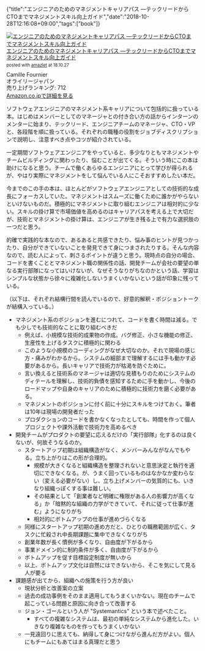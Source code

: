 {"title":"エンジニアのためのマネジメントキャリアパス ―テックリードからCTOまでマネジメントスキル向上ガイド","date":"2018-10-28T12:16:08+09:00","tags":["book"]}

<div class="amazlet-box" style="margin-bottom:0px;"><div class="amazlet-image" style="float:left;margin:0px 12px 1px 0px;"><a href="http://www.amazon.co.jp/exec/obidos/ASIN/4873118484/pleasesleep-22/ref=nosim/" name="amazletlink" target="_blank"><img src="https://images-fe.ssl-images-amazon.com/images/I/51sEua-%2BejL._SL160_.jpg" alt="エンジニアのためのマネジメントキャリアパス ―テックリードからCTOまでマネジメントスキル向上ガイド" style="border: none;" /></a></div><div class="amazlet-info" style="line-height:120%; margin-bottom: 10px"><div class="amazlet-name" style="margin-bottom:10px;line-height:120%"><a href="http://www.amazon.co.jp/exec/obidos/ASIN/4873118484/pleasesleep-22/ref=nosim/" name="amazletlink" target="_blank">エンジニアのためのマネジメントキャリアパス ―テックリードからCTOまでマネジメントスキル向上ガイド</a><div class="amazlet-powered-date" style="font-size:80%;margin-top:5px;line-height:120%">posted with <a href="http://www.amazlet.com/" title="amazlet" target="_blank">amazlet</a> at 18.10.27</div></div><div class="amazlet-detail">Camille Fournier <br />オライリージャパン <br />売り上げランキング: 712<br /></div><div class="amazlet-sub-info" style="float: left;"><div class="amazlet-link" style="margin-top: 5px"><a href="http://www.amazon.co.jp/exec/obidos/ASIN/4873118484/pleasesleep-22/ref=nosim/" name="amazletlink" target="_blank">Amazon.co.jpで詳細を見る</a></div></div></div><div class="amazlet-footer" style="clear: left"></div></div>

ソフトウェアエンジニアのマネジメント系キャリアについて包括的に扱っている本。はじめはメンバーとしてのマネージャとの付き合い方の話からインターンのメンターに始まり、テックリード、エンジニアチームのマネージャ、CTO・VPと、各段階を順に扱っている。それぞれの職種の役割をジョブディスクリプションで説明し、注意すべき点やコツが紹介されている。

一定期間ソフトウェアエンジニアをやっていると、多少なりともマネジメントやチームビルディングに関わったり、悩むことが出てくる。そういう時にこの本は助けになると思う。チームで働くあらゆるエンジニアにとって学びが得られるが、やはり実際にマネジメントをして悩んでいる人にこそおすすめしたい本だ。

今までのこの手の本は、ほとんどがソフトウェアエンジニアとしての技術的な成長にフォーカスしていた。マネジメントはスムーズに働くために誰かがやらないといけないものだ。積極的にマネジメントに取り組むエンジニアは相対的に少ない。スキルの掛け算で市場価値を高めるのはキャリアパスを考える上で大切だが、技術とマネジメントの掛け算は、エンジニアが生き残る上で有力な選択肢の一つだと思う。

的確で実践的な本なので、あるあると共感できたり、悩み事のヒントが見つかったり、自分ができていないことを発見できて身につまされたりする。そんな内容なので、読む人によって、刺さるポイントが違うと思う。現時点の自分の場合、コードを書くこととマネジメント職の関係性の話、開発チームが会社の要望の単なる実行部隊になってはいけないが、なぜそうなりがちなのかという話、学習はシンプルな状態から徐々に複雑化しないうまくいかないという話が印象に残っている。

（以下は、それぞれ結構行間を読んでいるので、好意的解釈・ポジショントークが結構入っている。）

- マネジメント系のポジションを進むにつれて、コードを書く時間は減る。でも少しでも技術的なことに取り組むべきだ
    - 例えば、小規模な技術的成果物の作成。バグ修正、小さな機能の修正、生産性を上げるタスクに積極的に関わる
    - このような小規模のコーディングがなぜ大切なのか。それで現場の感じ方・痛みがわかるから。システムの細部まで理解するには手も動かす必要があるから。長いキャリアで技術力が枯渇を防ぐために。
    - 言い換えると技術系のマネージャは適切な見積もりのためにシステムのディテールを理解し、技術的負債を感知するために手を動かし、今後のロードマップや自身のキャリアのために積極的に技術力を磨く必要がある。
    - マネジメントのポジションに付く前に十分にスキルをつけておく。筆者は10年は現場の開発者だった
    - プロダクションのコードを書かなくなったとしても、時間を作って個人プロジェクトや課外活動で技術力を高めるべき
- 開発チームがプロダクトの要望に応えるだけの「実行部隊」化するのは良くないが、何故そうなるのか。
    - スタートアップ初期は組織構造がなく、メンバーみんながなんでもやる。立ち上がりはこの形が合理的。
        - 規模が大きくなると組織構造を整理されないと意思決定と執行を適切にできなくなる。が、うまく回っているものはなかなか変わらない（変える必要がない）し、立ち上げメンバーの気質的にも、いきなり組織っぽくする事は難しい。
        - その結果として「創業者など明確に権限がある人の影響力が高くなる」か「暗黙的な組織の力学ができていて、それに従って仕事が進む」ようになりがち
        - 相対的にボトムアップの仕事が進めづらくなる
    - 同様にスタートアップ初期の進め方だと、ひとりの職務範囲が広く、タスクに忙殺され中長期課題に集中できなくなりがち
    - 創業年数が長く慣例が多くなり、自由度が下がるから
    - 事業ドメイン的に制約条件が多く、自由度が下がるから
    - ボトムアップを促す目標設定制度が無いから
    - 以上、ボトムアップ文化は自然にはできないから、そこを気にして見る人が要る
- 課題感が出てから、組織への施策を行う方が良い
    - 現状分析と改善案の立案
    - 過去の成功事例をそのまま適用してもうまくいかない。現在のチームで起こっている問題と原因に向き合って改善する
    - ジョン・ゴールという人が "Systemantics" という本で述べたこと。
        - すべての複雑なシステムは、最初の単純なシステムから進化した。いきなり複雑なものを作ってもうまくいかない
    - 一見遠回りに思えても、納得して身につけながら進んだ方がよい。個人にもチームにもあてはまる真理だと思う
